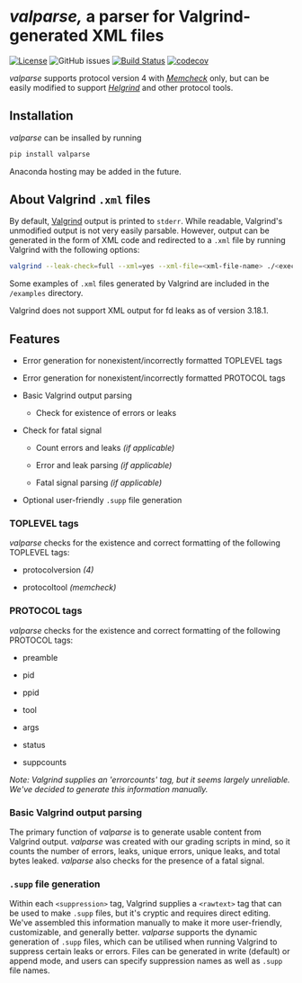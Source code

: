 # *valparse,* a parser for Valgrind-generated XML files

[![License](https://img.shields.io/github/license/tzussman/valparse)](https://github.com/tzussman/valparse)
![GitHub issues](https://img.shields.io/github/issues/tzussman/valparse)
[![Build Status](https://github.com/tzussman/valparse/workflows/Build%20Status/badge.svg?branch=main)](https://github.com/tzussman/valparse/actions?query=workflow%3A%22Build+Status%22)
[![codecov](https://codecov.io/gh/tzussman/valparse/branch/main/graph/badge.svg)](https://codecov.io/gh/tzussman/valparse)

*valparse* supports protocol version 4 with [*Memcheck*][memcheck] only, but can
be easily modified to support [*Helgrind*][helgrind] and other protocol tools.

[memcheck]: https://valgrind.org/docs/manual/mc-manual.html
[helgrind]: https://valgrind.org/docs/manual/hg-manual.html

## Installation

*valparse* can be insalled by running

```sh
pip install valparse
```

Anaconda hosting may be added in the future.

## About Valgrind `.xml` files
By default, [Valgrind][valgrind] output is printed to `stderr`. While readable,
Valgrind's unmodified output is not very easily parsable. However, output can be
generated in the form of XML code and redirected to a `.xml` file by running
Valgrind with the following options:

[valgrind]: https://valgrind.org/

```sh
valgrind --leak-check=full --xml=yes --xml-file=<xml-file-name> ./<executable> <args>
```

Some examples of `.xml` files generated by Valgrind are included in the
`/examples` directory.

Valgrind does not support XML output for fd leaks as of version 3.18.1.

## Features

-   Error generation for nonexistent/incorrectly formatted TOPLEVEL tags

-   Error generation for nonexistent/incorrectly formatted PROTOCOL tags

-   Basic Valgrind output parsing

    -   Check for existence of errors or leaks

-   Check for fatal signal

    -   Count errors and leaks *(if applicable)*

    -   Error and leak parsing *(if applicable)*

    -   Fatal signal parsing *(if applicable)*

-   Optional user-friendly `.supp` file generation

### TOPLEVEL tags

*valparse* checks for the existence and correct formatting of the following
TOPLEVEL tags:

-   protocolversion *(4)*

-   protocoltool *(memcheck)*

### PROTOCOL tags

*valparse* checks for the existence and correct formatting of the following
PROTOCOL tags:

-   preamble

-   pid

-   ppid

-   tool

-   args

-   status

-   suppcounts

*Note: Valgrind supplies an 'errorcounts' tag, but it seems largely unreliable.
We've decided to generate this information manually.*

### Basic Valgrind output parsing

The primary function of *valparse* is to generate usable content from Valgrind
output. *valparse* was created with our grading scripts in mind, so it counts
the number of errors, leaks, unique errors, unique leaks, and total bytes
leaked. *valparse* also checks for the presence of a fatal signal.

### `.supp` file generation

Within each `<suppression>` tag, Valgrind supplies a `<rawtext>` tag that can be
used to make `.supp` files, but it's cryptic and requires direct editing. We've
assembled this information manually to make it more user-friendly, customizable,
and generally better. *valparse* supports the dynamic generation of `.supp`
files, which can be utilised when running Valgrind to suppress certain leaks or
errors. Files can be generated in write (default) or append mode, and users can
specify suppression names as well as `.supp` file names.
